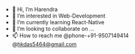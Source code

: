 - 👋 Hi, I’m Harendra
- 👀 I’m interested in Web-Development
- 🌱 I’m currently learning React-Native
- 💞️ I’m looking to collaborate on ...
- 📫 How to reach me 
  @phone-+91-9507149414
  @hkdas5464@gmail.com

<!---
hkdas5464/hkdas5464 is a ✨ special ✨ repository because its `README.md` (this file) appears on your GitHub profile.
You can click the Preview link to take a look at your changes.
--->
